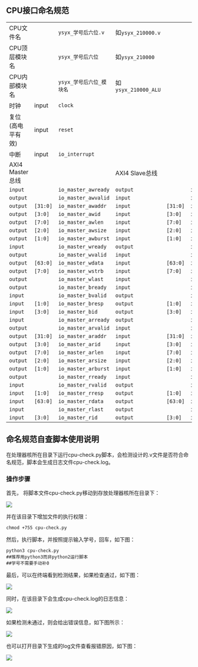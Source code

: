 
## CPU接口命名规范

| | | | | | |
| --- | --- | --- | --- | --- | --- |
| CPU文件名 | | `ysyx_学号后六位.v`          | 如`ysyx_210000.v`   |
| CPU顶层模块名 | | `ysyx_学号后六位`        | 如`ysyx_210000`     |
| CPU内部模块名 | | `ysyx_学号后六位_模块名` | 如`ysyx_210000_ALU` |
| 时钟 | input | `clock` |
| 复位(高电平有效) | input | `reset` |
| 中断 | input | `io_interrupt` |
| AXI4 Master总线 |   |                     | AXI4 Slave总线 |    |                    |
| `input`  |          | `io_master_awready` | `output` |          | `io_slave_awready` |
| `output` |          | `io_master_awvalid` | `input`  |          | `io_slave_awvalid` |
| `output` | `[31:0]` | `io_master_awaddr`  | `input`  | `[31:0]` | `io_slave_awaddr`  |
| `output` | `[3:0]`  | `io_master_awid`    | `input`  | `[3:0]`  | `io_slave_awid`    |
| `output` | `[7:0]`  | `io_master_awlen`   | `input`  | `[7:0]`  | `io_slave_awlen`   |
| `output` | `[2:0]`  | `io_master_awsize`  | `input`  | `[2:0]`  | `io_slave_awsize`  |
| `output` | `[1:0]`  | `io_master_awburst` | `input`  | `[1:0]`  | `io_slave_awburst` |
| `input`  |          | `io_master_wready`  | `output` |          | `io_slave_wready`  |
| `output` |          | `io_master_wvalid`  | `input`  |          | `io_slave_wvalid`  |
| `output` | `[63:0]` | `io_master_wdata`   | `input`  | `[63:0]` | `io_slave_wdata`   |
| `output` | `[7:0]`  | `io_master_wstrb`   | `input`  | `[7:0]`  | `io_slave_wstrb`   |
| `output` |          | `io_master_wlast`   | `input`  |          | `io_slave_wlast`   |
| `output` |          | `io_master_bready`  | `input`  |          | `io_slave_bready`  |
| `input`  |          | `io_master_bvalid`  | `output` |          | `io_slave_bvalid`  |
| `input`  | `[1:0]`  | `io_master_bresp`   | `output` | `[1:0]`  | `io_slave_bresp`   |
| `input`  | `[3:0]`  | `io_master_bid`     | `output` | `[3:0]`  | `io_slave_bid`     |
| `input`  |          | `io_master_arready` | `output` |          | `io_slave_arready` |
| `output` |          | `io_master_arvalid` | `input`  |          | `io_slave_arvalid` |
| `output` | `[31:0]` | `io_master_araddr`  | `input`  | `[31:0]` | `io_slave_araddr`  |
| `output` | `[3:0]`  | `io_master_arid`    | `input`  | `[3:0]`  | `io_slave_arid`    |
| `output` | `[7:0]`  | `io_master_arlen`   | `input`  | `[7:0]`  | `io_slave_arlen`   |
| `output` | `[2:0]`  | `io_master_arsize`  | `input`  | `[2:0]`  | `io_slave_arsize`  |
| `output` | `[1:0]`  | `io_master_arburst` | `input`  | `[1:0]`  | `io_slave_arburst` |
| `output` |          | `io_master_rready`  | `input`  |          | `io_slave_rready`  |
| `input`  |          | `io_master_rvalid`  | `output` |          | `io_slave_rvalid`  |
| `input`  | `[1:0]`  | `io_master_rresp`   | `output` | `[1:0]`  | `io_slave_rresp`   |
| `input`  | `[63:0]` | `io_master_rdata`   | `output` | `[63:0]` | `io_slave_rdata`   |
| `input`  |          | `io_master_rlast`   | `output` |          | `io_slave_rlast`   |
| `input`  | `[3:0]`  | `io_master_rid`     | `output` | `[3:0]`  | `io_slave_rid`     |

## 命名规范自查脚本使用说明
在处理器核所在目录下运行cpu-check.py脚本，会检测设计的.v文件是否符合命名规范，脚本会生成日志文件cpu-check.log。

### 操作步骤

首先， 将脚本文件cpu-check.py移动到存放处理器核所在目录下：

![](https://github.com/AllenChenChao/ysyxSoC/blob/master/ysyx/soc/png/cpu-check/soc-cpu-check-01-%E6%96%87%E4%BB%B6%E5%87%86%E5%A4%87.png?raw=true)

并在该目录下增加文件的执⾏权限：

```shell
chmod +755 cpu-check.py
```

然后，执行脚本，并按照提⽰输⼊学号，回⻋，如下图：

```shell
python3 cpu-check.py
##推荐用python3而非python2运行脚本
##学号不需要手动补0
```


最后，可以在终端看到检测结果，如果检查通过，如下图：

![](https://github.com/AllenChenChao/ysyxSoC/blob/master/ysyx/soc/png/cpu-check/soc-cpu-check-04-%E8%BE%93%E5%85%A5%E5%AD%A6%E5%8F%B7%E5%9B%9E%E8%BD%A6-%E6%A3%80%E6%9F%A5%E9%80%9A%E8%BF%87%E4%BF%A1%E6%81%AF.png?raw=true)

同时，在该目录下会生成cpu-check.log的日志信息：

![](https://github.com/AllenChenChao/ysyxSoC/blob/master/ysyx/soc/png/cpu-check/soc-cpu-check-06-%E7%94%9F%E6%88%90log%E6%96%87%E4%BB%B6.png?raw=true)

如果检测未通过，则会给出错误信息，如下图所示：

![](https://github.com/AllenChenChao/ysyxSoC/blob/master/ysyx/soc/png/cpu-check/soc-cpu-check-05-%E8%BE%93%E5%85%A5%E5%AD%A6%E5%8F%B7%E5%9B%9E%E8%BD%A6-%E6%A3%80%E6%9F%A5%E6%9C%AA%E9%80%9A%E8%BF%87%E6%8A%A5Error.png?raw=true)

也可以打开⽬录下⽣成的log⽂件查看报错原因，如下图：

![](https://github.com/AllenChenChao/ysyxSoC/blob/master/ysyx/soc/png/cpu-check/soc-cpu-check-07-%E7%94%9F%E6%88%90log%E6%96%87%E4%BB%B6%E6%9F%A5%E7%9C%8B%E6%8A%A5%E9%94%99%E4%BF%A1%E6%81%AF.png?raw=true)
